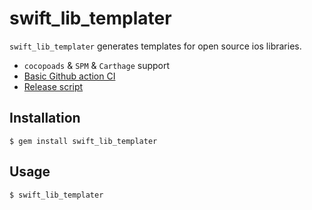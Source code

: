 # swift_lib_templater

`swift_lib_templater` generates templates for open source ios libraries.

- `cocopoads` & `SPM` & `Carthage` support
- [Basic Github action CI](https://github.com/fabernovel/swift_lib_templater/blob/master/lib/templates/framework/.github/workflows/ci.yml)
- [Release script](https://github.com/fabernovel/swift_lib_templater/blob/master/lib/templates/framework/fastlane/Fastfile)

## Installation

    $ gem install swift_lib_templater

## Usage

    $ swift_lib_templater
